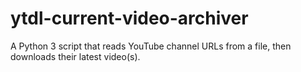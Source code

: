 # ytdl-current-video-archiver
A Python 3 script that reads YouTube channel URLs from a file, then downloads their latest video(s).
